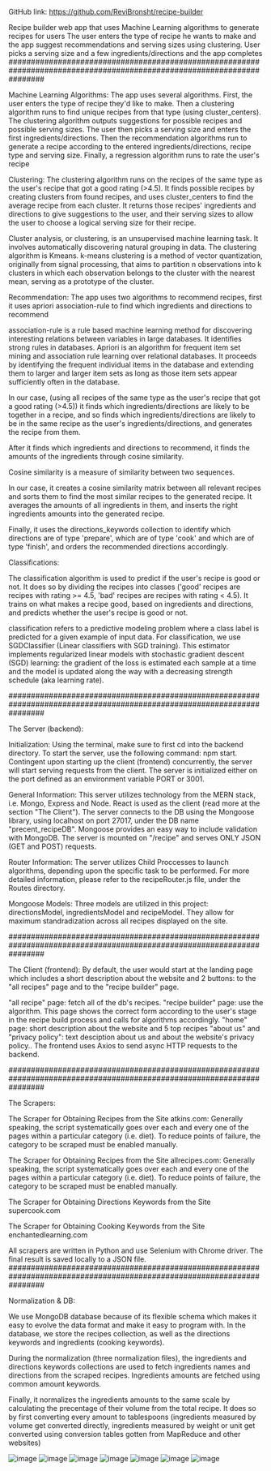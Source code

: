 GitHub link: https://github.com/ReviBronsht/recipe-builder

Recipe builder web app that uses Machine Learning algorithms to generate recipes for users
The user enters the type of recipe he wants to make and the app suggest recommendations and serving sizes using clustering. User picks a serving size and a few ingredients/directions and the app completes
########################################################################################################################

Machine Learning Algorithms: The app uses several algorithms. First, the user enters the type of recipe they'd like to make. Then a clustering algorithm runs to find unique recipes from that type (using cluster_centers). The clustering algorithm outputs suggestions for possible recipes and possible serving sizes. The user then picks a serving size and enters the first ingredients/directions. Then the recommendation algorithms run to generate a recipe according to the entered ingredients/directions, recipe type and serving size. Finally, a regression algorithm runs to rate the user's recipe

Clustering: The clustering algorithm runs on the recipes of the same type as the user's recipe that got a good rating (>4.5). It finds possible recipes by creating clusters from found recipes, and uses cluster_centers to find the average recipe from each cluster. It returns those recipes' ingredients and directions to give suggestions to the user, and their serving sizes to allow the user to choose a logical serving size for their recipe.

Cluster analysis, or clustering, is an unsupervised machine learning task. It involves automatically discovering natural grouping in data. The clustering algorithm is Kmeans. k-means clustering is a method of vector quantization, originally from signal processing, that aims to partition n observations into k clusters in which each observation belongs to the cluster with the nearest mean, serving as a prototype of the cluster.

Recommendation: The app uses two algorithms to recommend recipes, first it uses apriori association-rule to find which ingredients and directions to recommend

association-rule is a rule based machine learning method for discovering interesting relations between variables in large databases. It identifies strong rules in databases. Apriori is an algorithm for frequent item set mining and association rule learning over relational databases. It proceeds by identifying the frequent individual items in the database and extending them to larger and larger item sets as long as those item sets appear sufficiently often in the database.

In our case, (using all recipes of the same type as the user's recipe that got a good rating (>4.5)) it finds which ingredients/directions are likely to be together in a recipe, and so finds which ingredients/directions are likely to be in the same recipe as the user's ingredients/directions, and generates the recipe from them.

After it finds which ingredients and directions to recommend, it finds the amounts of the ingredients through cosine similarity.

Cosine similarity is a measure of similarity between two sequences.

In our case, it creates a cosine similarity matrix between all relevant recipes and sorts them to find the most similar recipes to the generated recipe. It averages the amounts of all ingredients in them, and inserts the right ingredients amounts into the generated recipe.

Finally, it uses the directions_keywords collection to identify which directions are of type 'prepare', which are of type 'cook' and which are of type 'finish', and orders the recommended directions accordingly.

Classifications:

The classification algorithm is used to predict if the user's recipe is good or not. It does so by dividing the recipes into classes ('good' recipes are recipes with rating >= 4.5, 'bad' recipes are recipes with rating < 4.5). It trains on what makes a recipe good, based on ingredients and directions, and predicts whether the user's recipe is good or not.

classification refers to a predictive modeling problem where a class label is predicted for a given example of input data. For classification, we use SGDClassifier (Linear classifiers with SGD training). This estimator implements regularized linear models with stochastic gradient descent (SGD) learning: the gradient of the loss is estimated each sample at a time and the model is updated along the way with a decreasing strength schedule (aka learning rate).

########################################################################################################################

The Server (backend):

Initialization: Using the terminal, make sure to first cd into the backend directory. To start the server, use the following command: npm start. Contingent upon starting up the client (frontend) concurrently, the server will start serving requests from the client. The server is initialized either on the port defined as an environment variable PORT or 3001.

General Information: This server utilizes technology from the MERN stack, i.e. Mongo, Express and Node. React is used as the client (read more at the section "The Client"). The server connects to the DB using the Mongoose library, using localhost on port 27017, under the DB name "precent_recipeDB". Mongoose provides an easy way to include validation with MongoDB. The server is mounted on "/recipe" and serves ONLY JSON (GET and POST) requests.

Router Information: The server utilizes Child Proccesses to launch algorithms, depending upon the specific task to be performed. For more detailed information, please refer to the recipeRouter.js file, under the Routes directory.

Mongoose Models: Three models are utilized in this project: directionsModel, ingredientsModel and recipeModel. They allow for maximum standradization across all recipes displayed on the site.

########################################################################################################################

The Client (frontend): By default, the user would start at the landing page which includes a short description about the website and 2 buttons: to the "all recipes" page and to the "recipe builder" page.

"all recipe" page: fetch all of the db's recipes.
"recipe builder" page: use the algorithm. This page shows the correct form according to the user's stage in the recipe build process and calls for algorithms accordingly.
"home" page: short description about the website and 5 top recipes
"about us" and "privacy policy": text desciption about us and about the website's privacy policy..
The frontend uses Axios to send async HTTP requests to the backend.

########################################################################################################################

The Scrapers:

The Scraper for Obtaining Recipes from the Site atkins.com: Generally speaking, the script systematically goes over each and every one of the pages within a particular category (i.e. diet). To reduce points of failure, the category to be scraped must be enabled manually.

The Scraper for Obtaining Recipes from the Site allrecipes.com: Generally speaking, the script systematically goes over each and every one of the pages within a particular category (i.e. diet). To reduce points of failure, the category to be scraped must be enabled manually.

The Scraper for Obtaining Directions Keywords from the Site supercook.com

The Scraper for Obtaining Cooking Keywords from the Site enchantedlearning.com

All scrapers are written in Python and use Selenium with Chrome driver. The final result is saved locally to a JSON file. ########################################################################################################################

Normalization & DB:

We use MongoDB database because of its flexible schema which makes it easy to evolve the data format and make it easy to program with. In the database, we store the recipes collection, as well as the directions keywords and ingredients (cooking keywords).

During the normalization (three normalization files), the ingredients and directions keywords collections are used to fetch ingredients names and directions from the scraped recipes. Ingredients amounts are fetched using common amount keywords.

Finally, it normalizes the ingredients amounts to the same scale by calculating the precentage of their volume from the total recipe. It does so by first converting every amount to tablespoons (ingredients measured by volume get converted directly, ingredients measured by weight or unit get converted using conversion tables gotten from MapReduce and other websites)


![image](https://github.com/ReviBronsht/recipe-builder/assets/97298035/9b3b3ce4-8619-4f53-b47e-4416b03e53a5)
![image](https://github.com/ReviBronsht/recipe-builder/assets/97298035/b401d4ee-c5fc-4c14-831c-6fc17e652c23)
![image](https://github.com/ReviBronsht/recipe-builder/assets/97298035/9de63962-44a4-4a91-bbc3-e236ff20060a)
![image](https://github.com/ReviBronsht/recipe-builder/assets/97298035/86466dbe-6936-48b8-9990-0d91666cf5a2)
![image](https://github.com/ReviBronsht/recipe-builder/assets/97298035/ed73df31-3019-41c9-8d44-7d35b5d7067a)
![image](https://github.com/ReviBronsht/recipe-builder/assets/97298035/692685c6-aafc-42a2-8ad4-77296ac02050)
![image](https://github.com/ReviBronsht/recipe-builder/assets/97298035/af079439-dcdb-469f-9213-acb0b2ed5776)



